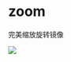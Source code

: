 # zoom
完美缩放旋转镜像


![](https://github.com/laisq/zoom/blob/master/ScreenRecording_09-30-2018%2015-54-55.2018-09-30%2015_58_13.gif)